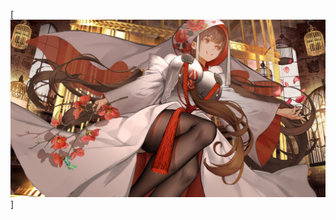 [<img src="https://github.com/ClimateIsCreepy/ClimateisCreepy/blob/85501b812ae0ba4ecfbff6478cee0f77585e5ecc/HAH.jpg">]

<!--
**ClimateIsCreepy/ClimateisCreepy** is a ✨ _special_ ✨ repository because its `README.md` (this file) appears on your GitHub profile.

Here are some ideas to get you started:

- 🔭 I’m currently working on ...
- 🌱 I’m currently learning ...
- 👯 I’m looking to collaborate on ...
- 🤔 I’m looking for help with ...
- 💬 Ask me about ...
- 📫 How to reach me: ...
- 😄 Pronouns: ...
- ⚡ Fun fact: ...
-->
